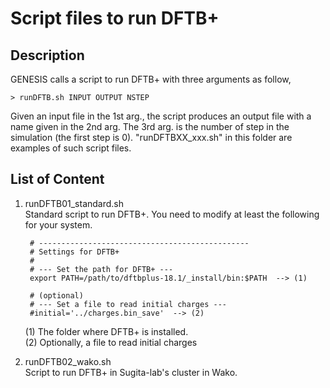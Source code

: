 # Script files to run DFTB+

## Description
GENESIS calls a script to run DFTB+ with three arguments as follow,

    > runDFTB.sh INPUT OUTPUT NSTEP

Given an input file in the 1st arg., the script produces an output file 
with a name given in the 2nd arg.  The 3rd arg. is the number of step 
in the simulation (the first step is 0).  "runDFTBXX_xxx.sh" in this 
folder are examples of such script files.

## List of Content

1. runDFTB01_standard.sh  
  Standard script to run DFTB+. You need to modify at least the following for your system.

        # -----------------------------------------------
        # Settings for DFTB+
        #
        # --- Set the path for DFTB+ ---
        export PATH=/path/to/dftbplus-18.1/_install/bin:$PATH  --> (1)

        # (optional) 
        # --- Set a file to read initial charges ---
        #initial='../charges.bin_save'  --> (2)

   (1) The folder where DFTB+ is installed.  
   (2) Optionally, a file to read initial charges

2. runDFTB02_wako.sh  
  Script to run DFTB+ in Sugita-lab's cluster in Wako.

